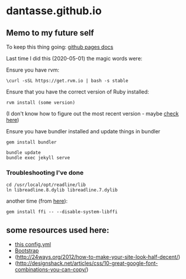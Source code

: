 dantasse.github.io
==================

## Memo to my future self

To keep this thing going:
[github pages docs](https://help.github.com/articles/setting-up-your-github-pages-site-locally-with-jekyll/#keeping-your-site-up-to-date-with-the-github-pages-gem)

Last time I did this (2020-05-01) the magic words were:

Ensure you have rvm:

```
\curl -sSL https://get.rvm.io | bash -s stable
```

Ensure that you have the correct version of Ruby installed:

```
rvm install (some version)
```
(I don't know how to figure out the most recent version - maybe [check here](https://www.ruby-lang.org/en/downloads/))

Ensure you have bundler installed and update things in bundler

```
gem install bundler

bundle update
bundle exec jekyll serve
```

### Troubleshooting I've done
```
cd /usr/local/opt/readline/lib    
ln libreadline.8.dylib libreadline.7.dylib
```

another time (from [here](https://medium.com/@leoliang.climber/missing-ffi-prep-closure-error-for-ffi-1-13-1-gem-70f800a48090)):

```
gem install ffi -- --disable-system-libffi
```

## some resources used here:

  - [this config.yml](http://asymmetrical-view.com/2009/05/14/starting-wtih-jekyll.html)
  - [Bootstrap](http://twitter.github.com/bootstrap/)
  - (http://24ways.org/2012/how-to-make-your-site-look-half-decent/)
  - (http://designshack.net/articles/css/10-great-google-font-combinations-you-can-copy/)

